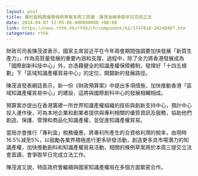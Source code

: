 ```yaml
---
layout: post
title: 專利盒稅務優惠條例草案本周三首讀　陳茂波稱爭取早日完成立法
date: 2024-04-07 12:05:06.000000000 +08:00
link: https://news.rthk.hk/rthk/ch/component/k2/1747818-20240407.htm
categories: rthk
---
```


財政司司長陳茂波表示，國家主席習近平在今年兩會期間強調要加快發展「新質生產力」，作為高質量發展的重要內涵和支撐，過程中，除了全力將香港發展成為「國際創新科技中心」外，亦憑藉健全的知識產權保障體制，發揮好「十四五規劃」下「區域知識產權貿易中心」的定位，開闢新的發展路徑。 

陳茂波發表網誌表示，新一份《財政預算案》中提出多項措施，加快推動香港「區域知識產權貿易中心」的建設，這將與國際創科中心的發展相輔相成。

預算案亦提出在香港籌建一所世界知識產權組織的技術與創新支持中心，預計中心投入運作後，可為本地企業和創業者提供與專利相關的優質資訊及服務，協助他們創造、保護、管理和商品化知識產權，並促進知識產權貿易。

當局亦會推行「專利盒」稅務優惠，將專利所產生的合資格利潤的稅率，由現時16.5%減至5%，以鼓勵各業界積極進行更多研發活動，創造更多具市場潛力的知識產權，加快推動創科和知識產權貿易活動，相關的條例草案將於本周三提交立法會首讀，會爭取早日完成立法工作。

陳茂波又說，特區政府會繼續與國家知識產權局在多個方面緊密合作。
